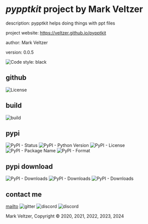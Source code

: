 # *pypptkit* project by Mark Veltzer

description: pypptkit helps doing things with ppt files

project website: https://veltzer.github.io/pypptkit

author: Mark Veltzer

version: 0.0.5

![Code style: black](https://img.shields.io/badge/code%20style-black-000000.svg)

## github

![License](https://img.shields.io/github/license/veltzer/pypptkit)

## build

![build](https://github.com/veltzer/pypptkit/workflows/build/badge.svg)

## pypi

![PyPI - Status](https://img.shields.io/pypi/status/pypptkit)
![PyPI - Python Version](https://img.shields.io/pypi/pyversions/pypptkit)
![PyPI - License](https://img.shields.io/pypi/l/pypptkit)
![PyPI - Package Name](https://img.shields.io/pypi/v/pypptkit)
![PyPI - Format](https://img.shields.io/pypi/format/pypptkit)

## pypi download

![PyPI - Downloads](https://img.shields.io/pypi/dd/pypptkit)
![PyPI - Downloads](https://img.shields.io/pypi/dw/pypptkit)
![PyPI - Downloads](https://img.shields.io/pypi/dm/pypptkit)



## contact me
[mailto](mailto:mark.veltzer@gmail.com)
![gitter](https://img.shields.io/gitter/room/veltzer/mark.veltzer)
![discord](https://img.shields.io/discord/719336281624281119)
![discord](https://img.shields.io/discord/719336282194444302)

Mark Veltzer, Copyright © 2020, 2021, 2022, 2023, 2024

